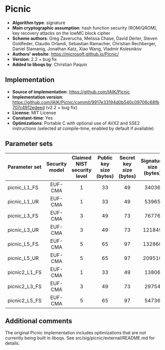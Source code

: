 Picnic
======

- **Algorithm type**: signature
- **Main cryptographic assumption**: hash function security (ROM/QROM), key recovery attacks on the lowMC block cipher
- **Scheme authors**: Greg Zaverucha, Melissa Chase, David Derler, Steven Goldfeder, Claudio Orlandi, Sebastian Ramacher, Christian Rechberger, Daniel Slamanig, Jonathan Katz, Xiao Wang, Vladmir Kolesnikov
- **Authors' website**: https://microsoft.github.io/Picnic/
- **Version**: 2.2 + bug fix
- **Added to liboqs by**: Christian Paquin

Implementation
--------------

- **Source of implementation**: https://github.com/IAIK/Picnic
- **Implementation version**: https://github.com/IAIK/Picnic/commit/9917e33194d0b540c09706c68fb707c4912edeed (v2.2 + bug fix)
- **License**: MIT License
- **Constant-time**: Yes
- **Optimizations**: Portable C with optional use of AVX2 and SSE2 instructions (selected at compile-time, enabled by default if available)

Parameter sets
--------------

| Parameter set   | Security model | Claimed NIST security level | Public key size (bytes) | Secret key size (bytes) | Signature size (bytes) |
|-----------------|:--------------:|:---------------------------:|:-----------------------:|:-----------------------:|:----------------------:|
| picnic_L1_FS    |     EUF-CMA    |              1              |            33           |            49           |          34036         |
| picnic_L1_UR    |     EUF-CMA    |              1              |            33           |            49           |          53965         |
| picnic_L3_FS    |     EUF-CMA    |              3              |            49           |            73           |          76776         |
| picnic_L3_UR    |     EUF-CMA    |              3              |            49           |            73           |         121849         |
| picnic_L5_FS    |     EUF-CMA    |              5              |            65           |            97           |         132860         |
| picnic_L5_UR    |     EUF-CMA    |              5              |            65           |            97           |         209510         |
| picnic2_L1_FS   |     EUF-CMA    |              1              |            33           |            49           |          13806         |
| picnic2_L3_FS   |     EUF-CMA    |              3              |            49           |            73           |          29754         |
| picnic2_L5_FS   |     EUF-CMA    |              5              |            65           |            97           |          54736         |

Additional comments
-------------------

The original Picnic implementation includes optimizations that are not currently being built in liboqs. See src/sig/picnic/external/README.md for details.
